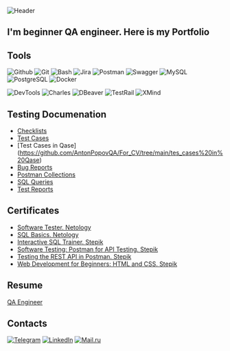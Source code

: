 ![Header](https://github.com/AspireVX15/AspireVX15/blob/main/assets/banner_github.gif)

## I'm beginner QA engineer. Here is my Portfolio

## Tools
![Github](https://img.shields.io/badge/-GITHUB-080e12?style=for-the-badge&logo=github)
![Git](https://img.shields.io/badge/-GIT-080e12?style=for-the-badge&logo=git)
![Bash](https://img.shields.io/badge/-bash-080e12?style=for-the-badge&logo=GNUbash)
![Jira](https://img.shields.io/badge/-Jira-080e12?style=for-the-badge&logo=Jira&logoColor=0052CC)
![Postman](https://img.shields.io/badge/-Postman-080E12?style=for-the-badge&logo=postman)
![Swagger](https://img.shields.io/badge/-Swagger-080E12?style=for-the-badge&logo=swagger)
![MySQL](https://img.shields.io/badge/-MySQL-080E12?style=for-the-badge&logo=MySQL)
![PostgreSQL](https://img.shields.io/badge/-PostgreSQL-080E12?style=for-the-badge&logo=PostgreSQL)
![Docker](https://img.shields.io/badge/-Docker-080E12?style=for-the-badge&logo=Docker)


![DevTools](https://img.shields.io/badge/-Devtools-080E12?style=for-the-badge&logo=Chrome)
![Charles](https://img.shields.io/badge/-Charles_Proxy-080E12?style=for-the-badge&logo=Charles)
![DBeaver](https://img.shields.io/badge/-DBeaver-080E12?style=for-the-badge&logo=DBeaver)
![TestRail](https://img.shields.io/badge/-Testrail-080e12?style=for-the-badge&logo=Testrail)
![XMind](https://img.shields.io/badge/-Xmind-080e12?style=for-the-badge&logo=Xmind)

## Testing Documenation
- [Checklists](https://github.com/AspireVX15/For_CV/tree/main/check_lists)
- [Test Cases](https://github.com/AspireVX15/For_CV/tree/main/test_cases)
- [Test Cases in Qase] (https://github.com/AntonPopovQA/For_CV/tree/main/tes_cases%20in%20Qase)
- [Bug Reports](https://github.com/AspireVX15/For_CV/tree/main/bug_reports)
- [Postman Collections](https://github.com/AspireVX15/For_CV/tree/main/postman)
- [SQL Queries](https://github.com/AspireVX15/For_CV/tree/main/sql)
- [Test Reports](https://github.com/AspireVX15/For_CV/tree/main/test_reports)

## Certificates 
- [Software Tester. Netology](https://drive.google.com/file/d/1CRqt69iknZIZ_T9D88k00jUVjKS4u3zD/view?usp=sharing)
- [SQL Basics. Netology](https://drive.google.com/file/d/1LQ36abi_lZxayzVEE40GProZY7OjECxU/view?usp=sharing)
- [Interactive SQL Trainer. Stepik](https://drive.google.com/file/d/1tMGpRWJO0bMgjmit2rdT1w3Qhqc6HII_/view?usp=sharing)
- [Software Testing: Postman for API Testing. Stepik](https://drive.google.com/file/d/1JptU0jBKxgQCQbL6f6Kva0XeTtVWWKCR/view?usp=sharing)
- [Testing the REST API in Postman. Stepik](https://drive.google.com/file/d/1MkfstRR7qp21lb5642DplEnKcTEpJ7b7/view?usp=sharing)
- [Web Development for Beginners: HTML and CSS. Stepik](https://drive.google.com/file/d/1CnC6RpwsbzW5ns97hvdJbK29WzM9Qn6I/view?usp=sharing)

## Resume
[QA Engineer](https://drive.google.com/file/d/1riswtCj1QSU0KDgqrhFt1zsb1u6Fe4yw/view?usp=sharing)

## Contacts
[![Telegram](https://img.shields.io/badge/-Telegram-080e12?style=for-the-badge&logo=telegram)](https://t.me/AntonP174)
[![LinkedIn](https://img.shields.io/badge/-Linkedin-080e12?style=for-the-badge&logo=linkedin&logoColor=007886)](https://www.linkedin.com/in/anton-popov-73b702261/)
[![Mail.ru](https://img.shields.io/badge/-mail.ru-080e12?style=for-the-badge&logo=mail.ru&logoColor=FF9E00)](mailto:toni-popov93@mail.ru)